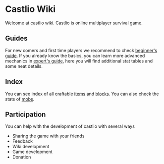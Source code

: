 # Castlio Wiki

Welcome at castlio wiki. Castlio is online multiplayer survival game.

## Guides
For new comers and first time players we recommend to check
[beginner's guide](beginners_guide.md). If you already know the basics,
you can learn more advanced mechanics in [expert's guide](experts_guide.md),
here you will find additional stat tables and some neat details.

## Index
You can see index of all craftable [items](items.md) and [blocks](blocks.md).
You can also check the stats of [mobs](mobs.md).

## Participation
You can help with the development of castlio with several ways

* Sharing the game with your friends
* Feedback
* Wiki development
* Game development
* Donation
